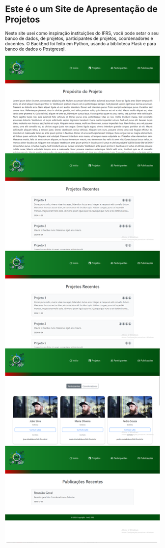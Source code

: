 # Este é o um Site de Apresentação de Projetos

Neste site usei como inspiração instituições do IFRS, você pode setar o seu banco de dados, de projetos, participantes de projetos, coordenadores e docentes.
O BackEnd foi feito em Python, usando a biblioteca Flask e para banco de dados o Postgresql.

<img src="Captura de tela 2025-01-31 175355.png">
<img src="Captura de tela 2025-01-31 175416.png">
<img src="Captura de tela 2025-01-31 175419.png">
<img src="Captura de tela 2025-01-31 175453.png">
<img src="Captura de tela 2025-01-31 175501.png">
